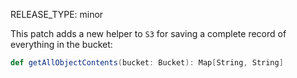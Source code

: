 RELEASE_TYPE: minor

This patch adds a new helper to `S3` for saving a complete record of
everything in the bucket:

```scala
def getAllObjectContents(bucket: Bucket): Map[String, String]
```
